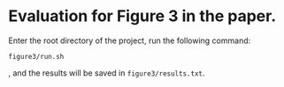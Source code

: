 # Evaluation for Figure 3 in the paper.

Enter the root directory of the project, run the following command:

```
figure3/run.sh
```

, and the results will be saved in `figure3/results.txt`.

